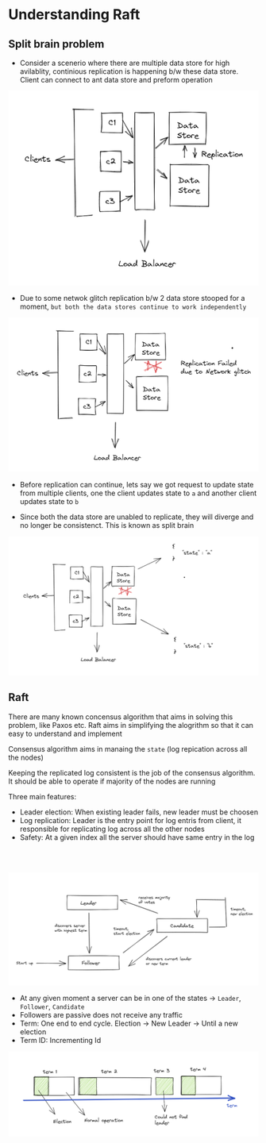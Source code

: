 # Understanding Raft

## Split brain problem

* Consider a scenerio where there are multiple data store for high avilablity, continious replication is happening b/w these data store. Client can connect to ant data store and preform operation
  
![Working](../raft/s1.png)

* Due to some netwok glitch replication b/w 2 data store stooped for a moment, `but both the data stores continue to work independently`

![Working](../raft/s2.png)

* Before replication can continue, lets say we got request to update state from multiple clients, one the client updates state to `a` and another client updates state to `b` 

* Since both the data store are unabled to replicate, they will diverge and no longer be consistenct. This is known as split brain

![Working](../raft/s3.png)


## Raft

There are many known concensus algorithm that aims in solving this problem, like Paxos etc. Raft aims in simplifying the alogrithm so that it can easy to understand and implement


Consensus algorithm aims in manaing the `state` (log repication across all the nodes)

Keeping the replicated log consistent is the job of the consensus algorithm. It should be able to operate if majority of the nodes are running

Three main features:
* Leader election: When existing leader fails, new leader must be choosen
* Log replication: Leader is the entry point for log entris from client, it responsible for replicating log across all the other nodes
* Safety: At a given index all the server should have same entry in the log


<br>
<br>

![states](../raft/states.png)

* At any given moment a server can be in one of the states -> `Leader`, `Follower`, `Candidate`
* Followers are passive does not receive any traffic
* Term: One end to end cycle. Election -> New Leader -> Until a new election
* Term ID: Incrementing Id

![term](../raft/term.png)